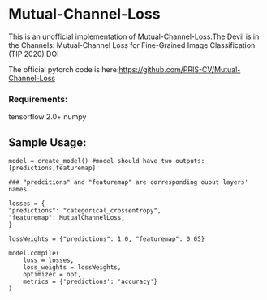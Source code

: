 # Mutual-Channel-Loss

This is an unofficial implementation of Mutual-Channel-Loss:The Devil is in the Channels: Mutual-Channel Loss for Fine-Grained Image Classification (TIP 2020) DOI

The official pytorch code is here:https://github.com/PRIS-CV/Mutual-Channel-Loss

### Requirements:

tensorflow 2.0+
numpy

## Sample Usage:
```
model = create_model() #model should have two outputs:[predictions,featuremap]

### "predcitions" and "featuremap" are corresponding ouput layers' names.

losses = {
"predictions": "categorical_crossentropy",
"featuremap": MutualChannelLoss,
}

lossWeights = {"predictions": 1.0, "featuremap": 0.05}

model.compile(
    loss = losses,
    loss_weights = lossWeights,
    optimizer = opt,
    metrics = {'predictions': 'accuracy'}
)
```

